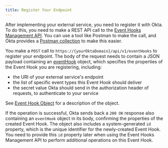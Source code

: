 ```yaml
---
title: Register Your Endpoint
---
```


After implementing your external service, you need to register it with Okta. To do this, you need to make a REST API call to the [Event Hooks Management API](/docs/reference/api/event-hooks/). You can use a tool like Postman to make the call, and Okta provides a [Postman collection](/docs/reference/api/event-hooks/#getting-started) to make this easier.

You make a `POST` call to `https://{yourOktaDomain}/api/v1/eventHooks` to register your endpoint. The body of the request needs to contain a JSON payload containing an [eventHook](/docs/reference/api/event-hooks/#event-hook-object) object, which specifies the properties of the Event Hook you are registering, including:

 - the URI of your external service's endpoint
 - the list of specific event types this Event Hook should deliver
 - the secret value Okta should send in the authorization header of requests, to authenticate to your service

See [Event Hook Object](/docs/reference/api/event-hooks/#event-hook-object) for a description of the object.

If the operation is successful, Okta sends back a `200 OK` response also containing an `eventHook` object in its body, confirming the properties of the created Event Hook. The object also includes a system-generated `id` property, which is the unique identifier for the newly-created Event Hook. You need to provide this `id` property later when using the Event Hooks Management API to perform additional operations on this Event Hook.

<NextSectionLink/>

